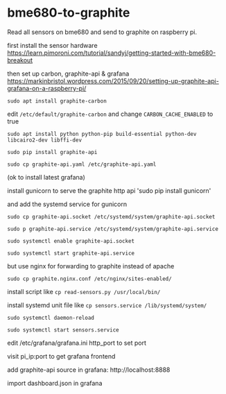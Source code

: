 bme680-to-graphite
==================

Read all sensors on bme680 and send to graphite on raspberry pi.

first install the sensor hardware
https://learn.pimoroni.com/tutorial/sandyj/getting-started-with-bme680-breakout

then set up carbon, graphite-api & grafana
https://markinbristol.wordpress.com/2015/09/20/setting-up-graphite-api-grafana-on-a-raspberry-pi/

`sudo apt install graphite-carbon`

edit `/etc/default/graphite-carbon` and change `CARBON_CACHE_ENABLED` to true

`sudo apt install python python-pip build-essential python-dev libcairo2-dev libffi-dev`

`sudo pip install graphite-api`

`sudo cp graphite-api.yaml /etc/graphite-api.yaml`

(ok to install latest grafana)

install gunicorn to serve the graphite http api
'sudo pip install gunicorn'

and add the systemd service for gunicorn

`sudo cp graphite-api.socket /etc/systemd/system/graphite-api.socket`

`sudo p graphite-api.service /etc/systemd/system/graphite-api.service`

`sudo systemctl enable graphite-api.socket`

`sudo systemctl start graphite-api.service`

but use nginx for forwarding to graphite instead of apache

`sudo cp graphite.nginx.conf /etc/nginx/sites-enabled/`

install script like `cp read-sensors.py /usr/local/bin/`

install systemd unit file like `cp sensors.service /lib/systemd/system/`

`sudo systemctl daemon-reload`

`sudo systemctl start sensors.service` 

edit /etc/grafana/grafana.ini http_port to set port

visit pi_ip:port to get grafana frontend

add graphite-api source in grafana: http://localhost:8888

import dashboard.json in grafana
